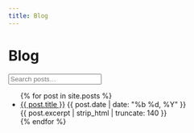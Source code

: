 ```yaml
---
title: Blog
---
```


<h1>Blog</h1>
<input id="blogSearch" class="search" placeholder="Search posts…" />
<ul class="list-unstyled">
  {% for post in site.posts %}
    <li class="post-item">
      <a href="{{ post.url }}">{{ post.title }}</a>
      <span class="badge">{{ post.date | date: "%b %d, %Y" }}</span>
      <div class="small">{{ post.excerpt | strip_html | truncate: 140 }}</div>
    </li>
  {% endfor %}
</ul>

